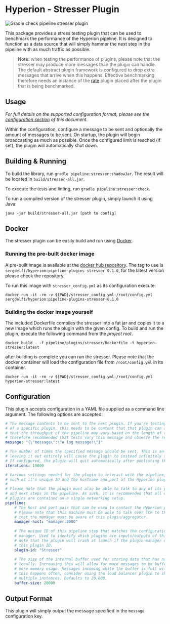 # Hyperion - Stresser Plugin

![Gradle check pipeline stresser plugin](https://github.com/SERG-Delft/hyperion/workflows/Gradle%20check%20pipeline%20stresser%20plugin/badge.svg)

This package provides a stress testing plugin that can be used to benchmark the performance of the Hyperion pipeline. It is designed to function as a data source that will simply hammer the next step in the pipeline with as much traffic as possible.

> **Note:** when testing the performance of plugins, please note that the stresser may produce more messages than the plugin can handle. The default abstract plugin framework is configured to drop extra messages that arrive when this happens. Effective benchmarking therefore needs an instance of the [rate](/pipeline/plugins/rate) plugin placed after the plugin that is being benchmarked.

## Usage

_For full details on the supported configuration format, please see the [configuration section](#Configuration) of this document_.

Within the configuration, configure a message to be sent and optionally the amount of messages to be sent. On startup, the plugin will begin broadcasting as much as possible. Once the configured limit is reached (if set), the plugin will automatically shut down.

## Building & Running

To build the library, run `gradle pipeline:stresser:shadowJar`. The result will be located in `build/stresser-all.jar`.

To execute the tests and linting, run `gradle pipeline:stresser:check`.

To run a compiled version of the stresser plugin, simply launch it using Java:

```shell script
java -jar build/stresser-all.jar [path to config]
```

## Docker
The stresser plugin can be easily build and run using [Docker](https://www.docker.com/). 

### Running the pre-built docker image
A pre-built image is available at the [docker hub repository](https://hub.docker.com/r/sergdelft/hyperion).
The tag to use is `sergdelft/hyperion:pipeline-plugins-stresser-0.1.0`, for the latest version please check the repository.

To run this image with `stresser_config.yml` as its configuration execute:
```shell script
docker run -it -rm -v ${PWD}/stresser_config.yml:/root/config.yml sergdelft/hyperion:pipeline-plugins-stresser-0.1.0
```

### Building the docker image yourself
The included Dockerfile compiles the stresser into a fat jar and copies it to a new image which runs the plugin with the given config.
To build and run the plugin, execute the following command from the _project root_. 

```shell script
docker build . -f pipeline/plugins/stresser/Dockerfile -t hyperion-stresser:latest
```

after building is complete you can run the stresser.
Please note that the docker container will load the configuration file from `/root/config.yml` in its container.

```shell script
docker run -it -rm -v ${PWD}/stresser_config.yml:/root/config.yml hyperion-stresser:latest
```

## Configuration

This plugin accepts configuration in a YAML file supplied as a command line argument. The following options are accepted:

```yaml
# The message contents to be sent to the next plugin. If you're testing the performance
# of a specific plugin, this needs to be content that that plugin can accept. Also note
# that the throughput of the pipeline may vary based on the length of this message. It is
# therefore recommended that tests vary this message and observe the results.
message: "{\"message\":\"A log message!\"}"

# The number of times the specified message should be sent. This is an optional setting;
# leaving it out entirely will cause the plugin to instead infinitely send the message.
# If configured, the plugin will quit automatically after publishing the messages.
iterations: 10000

# Various settings needed for the plugin to interact with the pipeline,
# such as it's unique ID and the hostname and port of the Hyperion plugin manager.
# 
# Please note that the plugin must also be able to talk to any of its previous
# and next steps in the pipeline. As such, it is recommended that all of the 
# plugins are contained on a single networking setup.
pipeline:
    # The host and port pair that can be used to contact the Hyperion plugin manager.
    # Please note that this machine must be able to talk over TCP to the manager and
    # that the manager must be aware of this plugin/aggregator.
    manager-host: "manager:8000"
  
    # The unique ID of this pipeline step that matches the configuration of the plugin
    # manager. Used to identify which plugins are inputs/outputs of this step. Please
    # note that the plugin will crash at launch if the plugin manager does not recognize
    # this plugin ID.
    plugin-id: "Stresser"
  
    # The size of the internal buffer used for storing data that has not yet been processed
    # locally. Increasing this will allow for more messages to be buffered, at the cost of
    # more memory usage. Messages incoming while the buffer is full will be thrown away. If
    # this happens often, consider using the load balancer plugin to shard this plugin across
    # multiple instances. Defaults to 20,000.
    buffer-size: 20000
```

## Output Format

This plugin will simply output the message specified in the `message` configuration key.
